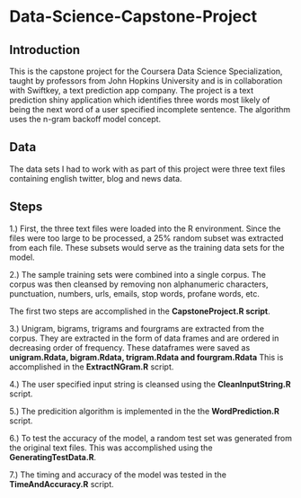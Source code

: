 # Data-Science-Capstone-Project

## Introduction
This is the capstone project for the Coursera Data Science Specialization, taught by professors from John Hopkins University and is in collaboration with Swiftkey, a text prediction app company. The project is a text prediction shiny application which identifies three words most likely of being the next word of a user specified incomplete sentence. The algorithm uses the n-gram backoff model concept.

## Data

The data sets I had to work with as part of this project were three text files containing english twitter, blog and news data.


## Steps

1.) First, the three text files were loaded into the R environment. Since the files were too large to be processed, a 25% random subset was extracted from each file. These subsets would serve as the training data sets for the model.

2.) The sample training sets were combined into a single corpus. The corpus was then cleansed by removing non alphanumeric characters, punctuation, numbers, urls, emails, stop words, profane words, etc.

The first two steps are accomplished in the **CapstoneProject.R script**.

3.) Unigram, bigrams, trigrams and fourgrams are extracted from the corpus. They are extracted in the form of data frames and are ordered in decreasing order of frequency. These dataframes were saved as **unigram.Rdata, bigram.Rdata, trigram.Rdata and fourgram.Rdata** This is accomplished in the **ExtractNGram.R** script.

4.) The user specified input string is cleansed using the **CleanInputString.R** script.

5.) The predicition algorithm is implemented in the the **WordPrediction.R** script.

6.) To test the accuracy of the model, a random test set was generated from the original text files. This was accomplished using the **GeneratingTestData.R**.

7.) The timing and accuracy of the model was tested in the **TimeAndAccuracy.R** script. 


